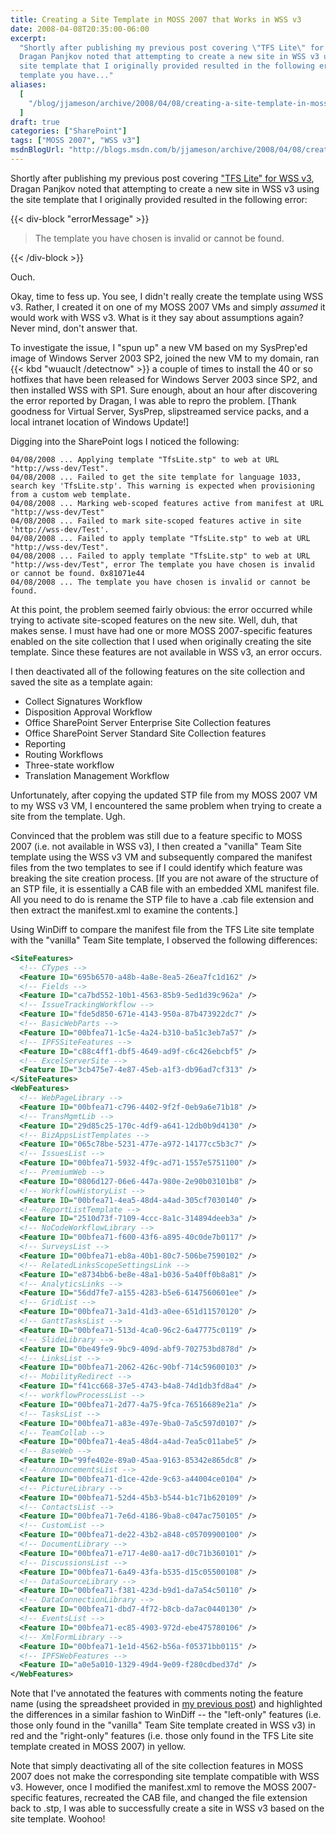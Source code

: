 ```yaml
---
title: Creating a Site Template in MOSS 2007 that Works in WSS v3
date: 2008-04-08T20:35:00-06:00
excerpt:
  "Shortly after publishing my previous post covering \"TFS Lite\" for WSS v3 ,
  Dragan Panjkov noted that attempting to create a new site in WSS v3 using the
  site template that I originally provided resulted in the following error: The
  template you have..."
aliases:
  [
    "/blog/jjameson/archive/2008/04/08/creating-a-site-template-in-moss-2007-that-works-in-wss-v3.aspx",
  ]
draft: true
categories: ["SharePoint"]
tags: ["MOSS 2007", "WSS v3"]
msdnBlogUrl: "http://blogs.msdn.com/b/jjameson/archive/2008/04/08/creating-a-site-template-in-moss-2007-that-works-in-wss-v3.aspx"
---
```


Shortly after publishing my previous post covering
["TFS Lite" for WSS v3](/blog/jjameson/2008/04/07/tfs-lite-for-wss-v3), Dragan
Panjkov noted that attempting to create a new site in WSS v3 using the site
template that I originally provided resulted in the following error:

{{< div-block "errorMessage" >}}

> The template you have chosen is invalid or cannot be found.

{{< /div-block >}}

Ouch.

Okay, time to fess up. You see, I didn't really create the template using WSS
v3. Rather, I created it on one of my MOSS 2007 VMs and simply _assumed_ it
would work with WSS v3. What is it they say about assumptions again? Never mind,
don't answer that.

To investigate the issue, I "spun up" a new VM based on my SysPrep'ed image of
Windows Server 2003 SP2, joined the new VM to my domain, ran {{< kbd
"wuauclt /detectnow" >}} a couple of times to install the 40 or so hotfixes that
have been released for Windows Server 2003 since SP2, and then installed WSS
with SP1. Sure enough, about an hour after discovering the error reported by
Dragan, I was able to repro the problem. [Thank goodness for Virtual Server,
SysPrep, slipstreamed service packs, and a local intranet location of Windows
Update!]

Digging into the SharePoint logs I noticed the following:

```Text
04/08/2008 ... Applying template "TfsLite.stp" to web at URL "http://wss-dev/Test".	 
04/08/2008 ... Failed to get the site template for language 1033, search key 'TfsLite.stp'. This warning is expected when provisioning from a custom web template.
04/08/2008 ... Marking web-scoped features active from manifest at URL "http://wss-dev/Test"
04/08/2008 ... Failed to mark site-scoped features active in site 'http://wss-dev/Test'.
04/08/2008 ... Failed to apply template "TfsLite.stp" to web at URL "http://wss-dev/Test".
04/08/2008 ... Failed to apply template "TfsLite.stp" to web at URL "http://wss-dev/Test", error The template you have chosen is invalid or cannot be found. 0x81071e44
04/08/2008 ... The template you have chosen is invalid or cannot be found.
```

At this point, the problem seemed fairly obvious: the error occurred while
trying to activate site-scoped features on the new site. Well, duh, that makes
sense. I must have had one or more MOSS 2007-specific features enabled on the
site collection that I used when originally creating the site template. Since
these features are not available in WSS v3, an error occurs.

I then deactivated all of the following features on the site collection and
saved the site as a template again:

- Collect Signatures Workflow
- Disposition Approval Workflow
- Office SharePoint Server Enterprise Site Collection features
- Office SharePoint Server Standard Site Collection features
- Reporting
- Routing Workflows
- Three-state workflow
- Translation Management Workflow

Unfortunately, after copying the updated STP file from my MOSS 2007 VM to my WSS
v3 VM, I encountered the same problem when trying to create a site from the
template. Ugh.

Convinced that the problem was still due to a feature specific to MOSS 2007
(i.e. not available in WSS v3), I then created a "vanilla" Team Site template
using the WSS v3 VM and subsequently compared the manifest files from the two
templates to see if I could identify which feature was breaking the site
creation process. [If you are not aware of the structure of an STP file, it is
essentially a CAB file with an embedded XML manifest file. All you need to do is
rename the STP file to have a .cab file extension and then extract the
manifest.xml to examine the contents.]

Using WinDiff to compare the manifest file from the TFS Lite site template with
the "vanilla" Team Site template, I observed the following differences:

```XML
<SiteFeatures>
  <!-- CTypes -->
  <Feature ID="695b6570-a48b-4a8e-8ea5-26ea7fc1d162" />
  <!-- Fields -->
  <Feature ID="ca7bd552-10b1-4563-85b9-5ed1d39c962a" />
  <!-- IssueTrackingWorkflow -->
  <Feature ID="fde5d850-671e-4143-950a-87b473922dc7" />
  <!-- BasicWebParts -->
  <Feature ID="00bfea71-1c5e-4a24-b310-ba51c3eb7a57" />
  <!-- IPFSSiteFeatures -->
  <Feature ID="c88c4ff1-dbf5-4649-ad9f-c6c426ebcbf5" />
  <!-- ExcelServerSite -->
  <Feature ID="3cb475e7-4e87-45eb-a1f3-db96ad7cf313" />
</SiteFeatures>
<WebFeatures>
  <!-- WebPageLibrary -->
  <Feature ID="00bfea71-c796-4402-9f2f-0eb9a6e71b18" />
  <!-- TransMgmtLib -->
  <Feature ID="29d85c25-170c-4df9-a641-12db0b9d4130" />
  <!-- BizAppsListTemplates -->
  <Feature ID="065c78be-5231-477e-a972-14177cc5b3c7" />
  <!-- IssuesList -->
  <Feature ID="00bfea71-5932-4f9c-ad71-1557e5751100" />
  <!-- PremiumWeb -->
  <Feature ID="0806d127-06e6-447a-980e-2e90b03101b8" />
  <!-- WorkflowHistoryList -->
  <Feature ID="00bfea71-4ea5-48d4-a4ad-305cf7030140" />
  <!-- ReportListTemplate -->
  <Feature ID="2510d73f-7109-4ccc-8a1c-314894deeb3a" />
  <!-- NoCodeWorkflowLibrary -->
  <Feature ID="00bfea71-f600-43f6-a895-40c0de7b0117" />
  <!-- SurveysList -->
  <Feature ID="00bfea71-eb8a-40b1-80c7-506be7590102" />
  <!-- RelatedLinksScopeSettingsLink -->
  <Feature ID="e8734bb6-be8e-48a1-b036-5a40ff0b8a81" />
  <!-- AnalyticsLinks -->
  <Feature ID="56dd7fe7-a155-4283-b5e6-6147560601ee" />
  <!-- GridList -->
  <Feature ID="00bfea71-3a1d-41d3-a0ee-651d11570120" />
  <!-- GanttTasksList -->
  <Feature ID="00bfea71-513d-4ca0-96c2-6a47775c0119" />
  <!-- SlideLibrary -->
  <Feature ID="0be49fe9-9bc9-409d-abf9-702753bd878d" />
  <!-- LinksList -->
  <Feature ID="00bfea71-2062-426c-90bf-714c59600103" />
  <!-- MobilityRedirect -->
  <Feature ID="f41cc668-37e5-4743-b4a8-74d1db3fd8a4" />
  <!-- workflowProcessList -->
  <Feature ID="00bfea71-2d77-4a75-9fca-76516689e21a" />
  <!-- TasksList -->
  <Feature ID="00bfea71-a83e-497e-9ba0-7a5c597d0107" />
  <!-- TeamCollab -->
  <Feature ID="00bfea71-4ea5-48d4-a4ad-7ea5c011abe5" />
  <!-- BaseWeb -->
  <Feature ID="99fe402e-89a0-45aa-9163-85342e865dc8" />
  <!-- AnnouncementsList -->
  <Feature ID="00bfea71-d1ce-42de-9c63-a44004ce0104" />
  <!-- PictureLibrary -->
  <Feature ID="00bfea71-52d4-45b3-b544-b1c71b620109" />
  <!-- ContactsList -->
  <Feature ID="00bfea71-7e6d-4186-9ba8-c047ac750105" />
  <!-- CustomList -->
  <Feature ID="00bfea71-de22-43b2-a848-c05709900100" />
  <!-- DocumentLibrary -->
  <Feature ID="00bfea71-e717-4e80-aa17-d0c71b360101" />
  <!-- DiscussionsList -->
  <Feature ID="00bfea71-6a49-43fa-b535-d15c05500108" />
  <!-- DataSourceLibrary -->
  <Feature ID="00bfea71-f381-423d-b9d1-da7a54c50110" />
  <!-- DataConnectionLibrary -->
  <Feature ID="00bfea71-dbd7-4f72-b8cb-da7ac0440130" />
  <!-- EventsList -->
  <Feature ID="00bfea71-ec85-4903-972d-ebe475780106" />
  <!-- XmlFormLibrary -->
  <Feature ID="00bfea71-1e1d-4562-b56a-f05371bb0115" />
  <!-- IPFSWebFeatures -->
  <Feature ID="a0e5a010-1329-49d4-9e09-f280cdbed37d" />
</WebFeatures>
```

Note that I've annotated the features with comments noting the feature name
(using the spreadsheet provided in
[my previous post](/blog/jjameson/2008/04/08/enumerating-feature-definitions-in-wss-v3-and-moss-2007))
and highlighted the differences in a similar fashion to WinDiff -- the
"left-only" features (i.e. those only found in the "vanilla" Team Site template
created in WSS v3) in red and the "right-only" features (i.e. those only found
in the TFS Lite site template created in MOSS 2007) in yellow.

Note that simply deactivating all of the site collection features in MOSS 2007
does not make the corresponding site template compatible with WSS v3. However,
once I modified the manifest.xml to remove the MOSS 2007-specific features,
recreated the CAB file, and changed the file extension back to .stp, I was able
to successfully create a site in WSS v3 based on the site template. Woohoo!

